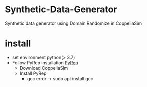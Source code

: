 # Synthetic-Data-Generator
Synthetic data generator using Domain Randomize in CoppeliaSim
# install
* set environment python(> 3.7)
* Follow PyRep installation [PyRep](https://github.com/stepjam/PyRep)
    - Download CoppeliaSim
    - Install PyRep
        - gcc error -> sudo apt install gcc
    



